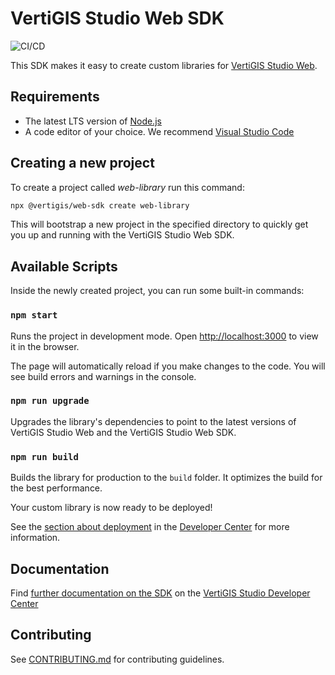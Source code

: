 # VertiGIS Studio Web SDK

![CI/CD](https://github.com/geocortex/vertigis-web-sdk/workflows/CI/CD/badge.svg)

This SDK makes it easy to create custom libraries for [VertiGIS Studio Web](https://vertigisstudio.com/products/vertigis-studio-web/).

## Requirements

-   The latest LTS version of [Node.js](https://nodejs.org/en/download/)
-   A code editor of your choice. We recommend [Visual Studio Code](https://code.visualstudio.com/)

## Creating a new project

To create a project called _web-library_ run this command:

```bash
npx @vertigis/web-sdk create web-library
```

This will bootstrap a new project in the specified directory to quickly get you up and running with the VertiGIS Studio Web SDK.

## Available Scripts

Inside the newly created project, you can run some built-in commands:

### `npm start`

Runs the project in development mode. Open [http://localhost:3000](http://localhost:3000) to view it in the browser.

The page will automatically reload if you make changes to the code. You will see build errors and warnings in the console.

### `npm run upgrade`

Upgrades the library's dependencies to point to the latest versions of VertiGIS Studio Web and the VertiGIS Studio Web SDK.

### `npm run build`

Builds the library for production to the `build` folder. It optimizes the build for the best performance.

Your custom library is now ready to be deployed!

See the [section about deployment](https://developers.geocortex.com/docs/web/sdk-deployment/) in the [Developer Center](https://developers.geocortex.com/docs/web/overview/) for more information.

## Documentation

Find [further documentation on the SDK](https://developers.geocortex.com/docs/web/sdk-overview/) on the [VertiGIS Studio Developer Center](https://developers.geocortex.com/docs/web/overview/)

## Contributing

See [CONTRIBUTING.md](CONTRIBUTING.md) for contributing guidelines.
